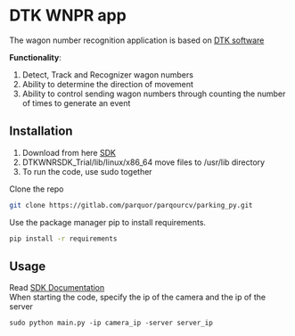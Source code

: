 # DTK WNPR app

The wagon number recognition application is based on [DTK software](https://www.dtksoft.com/wnrsdk)

**Functionality**:

1) Detect, Track and Recognizer wagon numbers
2) Ability to determine the direction of movement
3) Ability to control sending wagon numbers through counting the number of times to generate an event

## Installation
1) Download from here [SDK](https://www.dtksoft.com/downloads)
2) DTKWNRSDK_Trial/lib/linux/x86_64 move files to /usr/lib directory
3) To run the code, use sudo together

Clone the repo
```bash
git clone https://gitlab.com/parquor/parqourcv/parking_py.git
```

Use the package manager pip to install requirements.

```bash
pip install -r requirements
```

## Usage

Read [SDK Documentation](https://www.dtksoft.com/docs/wnrsdk/) \
When starting the code, specify the ip of the camera and the ip of the server
```python3.11
sudo python main.py -ip camera_ip -server server_ip
```
 